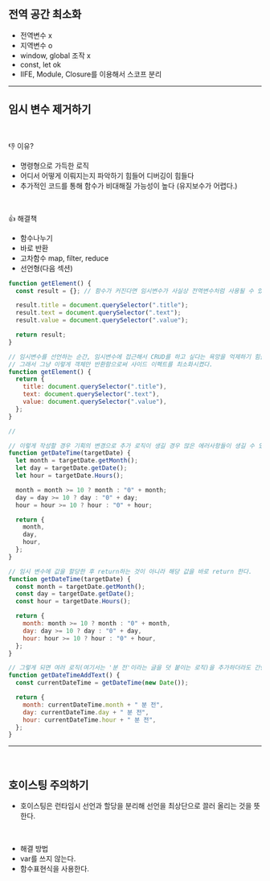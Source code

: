 ## 전역 공간 최소화

- 전역변수 x
- 지역변수 o
- window, global 조작 x
- const, let ok
- IIFE, Module, Closure를 이용해서 스코프 분리

<hr>

## 임시 변수 제거하기

<br>

👎 이유?

- 명령형으로 가득한 로직
- 어디서 어떻게 이뤄지는지 파악하기 힘들어 디버깅이 힘들다
- 추가적인 코드를 통해 함수가 비대해질 가능성이 높다 (유지보수가 어렵다.)

<br>

👍 해결책

- 함수나누기
- 바로 반환
- 고차함수 map, filter, reduce
- 선언형(다음 섹션)

```javascript
function getElement() {
  const result = {}; // 함수가 커진다면 임시변수가 사실상 전역변수처럼 사용될 수 있다!!

  result.title = document.querySelector(".title");
  result.text = document.querySelector(".text");
  result.value = document.querySelector(".value");

  return result;
}

// 임시변수를 선언하는 순간, 임시변수에 접근해서 CRUD를 하고 싶다는 욕망을 억제하기 힘들다.
// 그래서 그냥 이렇게 객체만 반환함으로써 사이드 이펙트를 최소화시켰다.
function getElement() {
  return {
    title: document.querySelector(".title"),
    text: document.querySelector(".text"),
    value: document.querySelector(".value"),
  };
}

//

// 이렇게 작성할 경우 기획의 변경으로 추가 로직이 생길 경우 많은 에러사항들이 생길 수 있다.
function getDateTime(targetDate) {
  let month = targetDate.getMonth();
  let day = targetDate.getDate();
  let hour = targetDate.Hours();

  month = month >= 10 ? month : "0" + month;
  day = day >= 10 ? day : "0" + day;
  hour = hour >= 10 ? hour : "0" + hour;

  return {
    month,
    day,
    hour,
  };
}

// 임시 변수에 값을 할당한 후 return하는 것이 아니라 해당 값을 바로 return 한다.
function getDateTime(targetDate) {
  const month = targetDate.getMonth();
  const day = targetDate.getDate();
  const hour = targetDate.Hours();

  return {
    month: month >= 10 ? month : "0" + month,
    day: day >= 10 ? day : "0" + day,
    hour: hour >= 10 ? hour : "0" + hour,
  };
}

// 그렇게 되면 여러 로직(여기서는 '분 전'이라는 글을 덧 붙이는 로직)을 추가하더라도 간단하게 추상화 시켜 작성할 수 있다.
function getDateTimeAddText() {
  const currentDateTime = getDateTime(new Date());

  return {
    month: currentDateTime.month + " 분 전",
    day: currentDateTime.day + " 분 전",
    hour: currentDateTime.hour + " 분 전",
  };
}
```

<hr>
<br>

## 호이스팅 주의하기

- 호이스팅은 런타임시 선언과 할당을 분리해 선언을 최상단으로 끌러 올리는 것을 뜻한다.

<br>

- 해결 방법
- var를 쓰지 않는다.
- 함수표현식을 사용한다.
